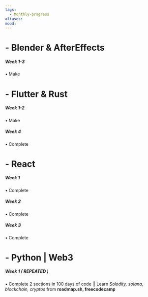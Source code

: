 ```yaml
---
tags:
  - Monthly-progress
aliases: 
mood:
---
```



# - Blender & AfterEffects

##### *Week 1-3*
• Make 

# - Flutter & Rust

##### *Week 1-2*
• Make 

##### *Week 4*
• Complete  


# - React 

##### *Week 1*
• Complete 

##### *Week 2* 
• Complete 

##### *Week 3*
• Complete 


# - Python | Web3

##### *Week 1 ( REPEATED )*
• Complete 2 sections in 100 days of code
|| Learn *Solodity, solana, blockchain, cryptos* from **roadmap.sh, freecodecamp**




